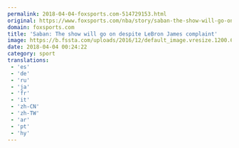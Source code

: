 ```yaml
---
permalink: 2018-04-04-foxsports.com-514729153.html
original: https://www.foxsports.com/nba/story/saban-the-show-will-go-on-despite-lebron-james-complaint-040318
domain: foxsports.com
title: 'Saban: The show will go on despite LeBron James complaint'
image: https://b.fssta.com/uploads/2016/12/default_image.vresize.1200.630.high.0.png
date: 2018-04-04 00:24:22
category: sport
translations: 
 - 'es'
 - 'de'
 - 'ru'
 - 'ja'
 - 'fr'
 - 'it'
 - 'zh-CN'
 - 'zh-TW'
 - 'ar'
 - 'pt'
 - 'hy'
---
```


